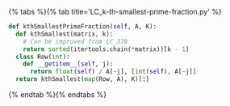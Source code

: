 {% tabs %}{% tab title='LC_k-th-smallest-prime-fraction.py' %}

```py
def kthSmallestPrimeFraction(self, A, K):
  def kthSmallest(matrix, k):
    # Can be improved from LC_378
    return sorted(itertools.chain(*matrix))[k - 1]
  class Row(int):
    def __getitem__(self, j):
      return float(self) / A[~j], [int(self), A[~j]]
  return kthSmallest(map(Row, A), K)[1]
```

{% endtab %}{% endtabs %}
